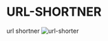# URL-SHORTNER

url shortner
![url-shorter](https://github.com/shiniajith/url-shortner/assets/143261415/c5a1caf2-3e0f-4b7e-9901-90df2070fd0b)
